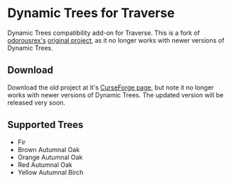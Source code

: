 # Dynamic Trees for Traverse
Dynamic Trees compatibility add-on for Traverse. This is a fork of [odorousrex's](https://github.com/odorousrex) [original project](https://github.com/odorousrex/DynamicTreesTraverse), as it no longer works with newer versions of Dynamic Trees. 

## Download
Download the old project at it's [CurseForge page](https://www.curseforge.com/minecraft/mc-mods/dynamic-trees-traverse-compat), but note it no longer works with newer versions of Dynamic Trees. The updated version will be released very soon.

## Supported Trees
- Fir
- Brown Autumnal Oak
- Orange Autumnal Oak
- Red Autumnal Oak
- Yellow Autumnal Birch
